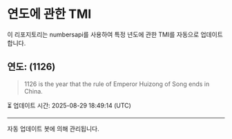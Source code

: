 
# 연도에 관한 TMI

이 리포지토리는 numbersapi를 사용하여 특정 년도에 관한 TMI를 자동으로 업데이트합니다.

## 연도: (1126)
> 1126 is the year that the rule of Emperor Huizong of Song ends in China.

⏳ 업데이트 시간: 2025-08-29 18:49:14 (UTC)

---
자동 업데이트 봇에 의해 관리됩니다.
